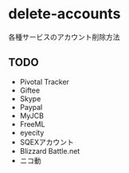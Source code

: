 # delete-accounts
各種サービスのアカウント削除方法

## TODO

- Pivotal Tracker
- Giftee
- Skype
- Paypal
- MyJCB
- FreeML
- eyecity
- SQEXアカウント
- Blizzard Battle.net
- ニコ動
